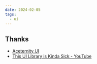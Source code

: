 ```yaml
---
date: 2024-02-05
tags:
  - ui
---
```



## Thanks

- [Aceternity UI](https://ui.aceternity.com/)
- [This UI Library is Kinda Sick - YouTube](https://www.youtube.com/watch?v=e_QcQ6A8fNw)